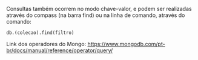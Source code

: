 Consultas também ocorrem no modo chave-valor, e podem ser realizadas através do compass (na barra find) ou na linha de comando, através do comando:
```shell
db.(colecao).find(filtro)
```
Link dos operadores do Mongo:
https://www.mongodb.com/pt-br/docs/manual/reference/operator/query/

